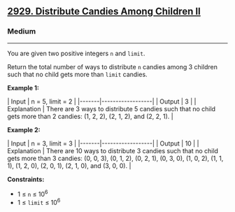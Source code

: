 <h2><a href="https://leetcode.com/problems/distribute-candies-among-children-ii/description/">2929. Distribute Candies Among Children II</a></h2>
<h3>Medium</h3>
<hr>
<p>You are given two positive integers <code>n</code> and <code>limit</code>.</p>
<p>Return the total number of ways to distribute <code>n</code> candies among 3 children such that no child gets more than <code>limit</code> candies.</p>

<p><strong>Example 1:</strong></p>
| Input | n = 5, limit = 2 |
|-------|------------------|
| Output | 3 |
| Explanation | There are 3 ways to distribute 5 candies such that no child gets more than 2 candies: (1, 2, 2), (2, 1, 2), and (2, 2, 1). |

<p><strong>Example 2:</strong></p>
| Input | n = 3, limit = 3 |
|-------|------------------|
| Output | 10 |
| Explanation | There are 10 ways to distribute 3 candies such that no child gets more than 3 candies: (0, 0, 3), (0, 1, 2), (0, 2, 1), (0, 3, 0), (1, 0, 2), (1, 1, 1), (1, 2, 0), (2, 0, 1), (2, 1, 0), and (3, 0, 0). |

<p><strong>Constraints:</strong></p>
<ul>
  <li>1 ≤ <code>n</code> ≤ 10<sup>6</sup></li>
  <li>1 ≤ <code>limit</code> ≤ 10<sup>6</sup></li>
</ul>
